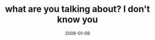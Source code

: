---
layout: base.njk
title : 'what are you talking about? I don&#39;t know you' 
view_title : 'what are you talking about? I don&#39;t know you' 
year : '2006' 
date : '2006-01-09' 
img_file : '/drawing/whatareyoutalkingabout-idon.png' 
html_file : 'whatareyoutalkingabout-idon' 
next_html : 'mylifeisboringnow.html' 
year_order : '3' 
permalink : "title/{{html_file}}.html"
---